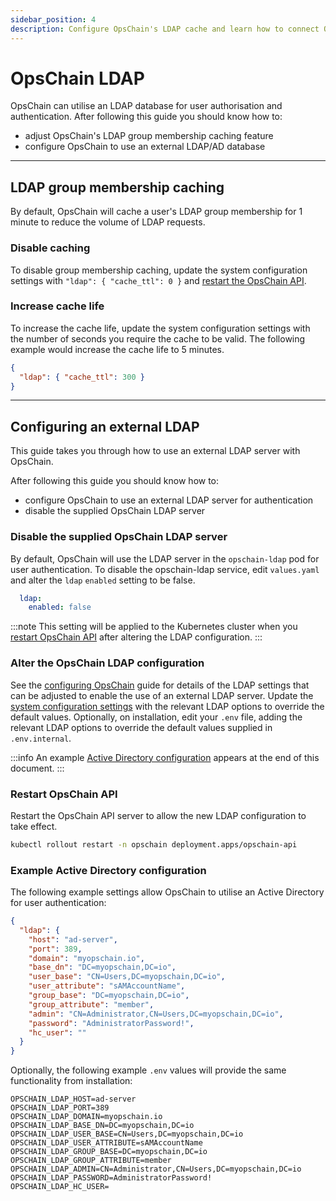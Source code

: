 ```yaml
---
sidebar_position: 4
description: Configure OpsChain's LDAP cache and learn how to connect OpsChain to an external LDAP/AD for user authentication and authorisation.
---
```


# OpsChain LDAP

OpsChain can utilise an LDAP database for user authorisation and authentication. After following this guide you should know how to:

- adjust OpsChain's LDAP group membership caching feature
- configure OpsChain to use an external LDAP/AD database

---

## LDAP group membership caching

By default, OpsChain will cache a user's LDAP group membership for 1 minute to reduce the volume of LDAP requests.

### Disable caching

To disable group membership caching, update the system configuration settings with `"ldap": { "cache_ttl": 0 }` and [restart the OpsChain API](#restart-opschain-api).

### Increase cache life

To increase the cache life, update the system configuration settings with the number of seconds you require the cache to be valid. The following example would increase the cache life to 5 minutes.

```json
{
  "ldap": { "cache_ttl": 300 }
}
```

---

## Configuring an external LDAP

This guide takes you through how to use an external LDAP server with OpsChain.

After following this guide you should know how to:

- configure OpsChain to use an external LDAP server for authentication
- disable the supplied OpsChain LDAP server

### Disable the supplied OpsChain LDAP server

By default, OpsChain will use the LDAP server in the `opschain-ldap` pod for user authentication. To disable the opschain-ldap service, edit `values.yaml` and alter the `ldap` `enabled` setting to be false.

```yaml
  ldap:
    enabled: false
```

:::note
This setting will be applied to the Kubernetes cluster when you [restart OpsChain API](#restart-opschain-api) after altering the LDAP configuration.
:::

### Alter the OpsChain LDAP configuration

See the [configuring OpsChain](/operations/configuring-opschain.md#ldap-configuration) guide for details of the LDAP settings that can be adjusted to enable the use of an external LDAP server. Update the [system configuration settings](/operations/configuring-opschain.md#system-configuration) with the relevant LDAP options to override the default values.
Optionally, on installation, edit your `.env` file, adding the relevant LDAP options to override the default values supplied in `.env.internal`.

:::info
An example [Active Directory configuration](#example-active-directory-configuration) appears at the end of this document.
:::

### Restart OpsChain API

Restart the OpsChain API server to allow the new LDAP configuration to take effect.

```bash
kubectl rollout restart -n opschain deployment.apps/opschain-api
```

### Example Active Directory configuration

The following example settings allow OpsChain to utilise an Active Directory for user authentication:

```json
{
  "ldap": {
    "host": "ad-server",
    "port": 389,
    "domain": "myopschain.io",
    "base_dn": "DC=myopschain,DC=io",
    "user_base": "CN=Users,DC=myopschain,DC=io",
    "user_attribute": "sAMAccountName",
    "group_base": "DC=myopschain,DC=io",
    "group_attribute": "member",
    "admin": "CN=Administrator,CN=Users,DC=myopschain,DC=io",
    "password": "AdministratorPassword!",
    "hc_user": ""
  }
}
```

Optionally, the following example `.env` values will provide the same functionality from installation:

```dotenv
OPSCHAIN_LDAP_HOST=ad-server
OPSCHAIN_LDAP_PORT=389
OPSCHAIN_LDAP_DOMAIN=myopschain.io
OPSCHAIN_LDAP_BASE_DN=DC=myopschain,DC=io
OPSCHAIN_LDAP_USER_BASE=CN=Users,DC=myopschain,DC=io
OPSCHAIN_LDAP_USER_ATTRIBUTE=sAMAccountName
OPSCHAIN_LDAP_GROUP_BASE=DC=myopschain,DC=io
OPSCHAIN_LDAP_GROUP_ATTRIBUTE=member
OPSCHAIN_LDAP_ADMIN=CN=Administrator,CN=Users,DC=myopschain,DC=io
OPSCHAIN_LDAP_PASSWORD=AdministratorPassword!
OPSCHAIN_LDAP_HC_USER=
```
